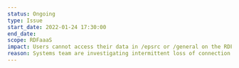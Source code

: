 ```yaml
---
status: Ongoing
type: Issue
start_date: 2022-01-24 17:30:00
end_date: 
scope: RDFaaaS
impact: Users cannot access their data in /epsrc or /general on the RDFaaS from ARCHER2 
reason: Systems team are investigating intermittent loss of connection between ARCHER2 and RDFaaS
---
```


